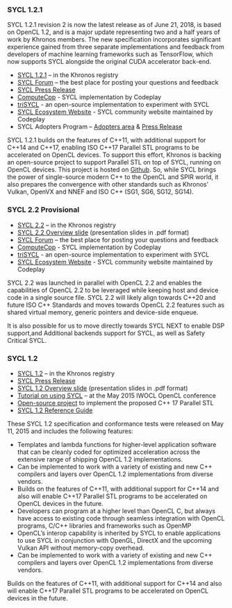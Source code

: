 ### SYCL 1.2.1

SYCL 1.2.1 revision 2 is now the latest release as of June 21, 2018, is based on OpenCL 1.2, and is a major update representing two and a half years of work by Khronos members. The new specification incorporates significant experience gained from three separate implementations and feedback from developers of machine learning frameworks such as TensorFlow, which now supports SYCL alongside the original CUDA accelerator back-end.

*   [SYCL 1.2.1](https://www.khronos.org/registry/SYCL) – in the Khronos registry
*   [SYCL Forum](https://forums.khronos.org/showthread.php/13634-Official-SYCL-1-2-1-feedback-thread) – the best place for posting your questions and feedback
*   [SYCL Press Release](https://www.khronos.org/news/press/the-khronos-group-releases-finalized-sycl-1.2.1)
*   [ComputeCpp](https://www.codeplay.com/products/computesuite/computecpp) - SYCL implementation by Codeplay
*   [triSYCL](https://github.com/Xilinx/triSYCL) - an open-source implementation to experiment with SYCL
*   [SYCL Ecosystem Website](http://sycl.tech) - SYCL community website maintained by Codeplay
* SYCL Adopters Program – [Adopters area](https://www.khronos.org/sycl/adopters) & [Press Release](https://www.khronos.org/news/press/khronos-releases-conformance-test-suite-for-sycl-1.2.1)

SYCL 1.2.1 builds on the features of C++11, with additional support for C++14 and C++17, enabling ISO C++17 Parallel STL programs to be accelerated on OpenCL devices. To support this effort, Khronos is backing an open-source project to support Parallel STL on top of SYCL, running on OpenCL devices. This project is hosted on [Github](https://github.com/KhronosGroup/SyclParallelSTL). So, while SYCL brings the power of single-source modern C++ to the OpenCL and SPIR world, it also prepares the convergence with other standards such as Khronos’ Vulkan, OpenVX and NNEF and ISO C++ (SG1, SG6, SG12, SG14).

### SYCL 2.2 Provisional

*   [SYCL 2.2](https://www.khronos.org/registry/sycl) – in the Khronos registry
*   [SYCL 2.2 Overview slide](https://www.khronos.org/assets/uploads/developers/library/2015-iwocl/SYCL_2.2_Provisional_Dec14.pdf) (presentation slides in .pdf format)
*   [SYCL Forum](https://forums.khronos.org/showthread.php/13046-Official-SYCL-2-2-Provisional-feedback-thread) – the best place for posting your questions and feedback
*   [ComputeCpp](https://www.codeplay.com/products/computesuite/computecpp) - SYCL implementation by Codeplay
*   [triSYCL](https://github.com/Xilinx/triSYCL) - an open-source implementation to experiment with SYCL
*   [SYCL Ecosystem Website](http://sycl.tech) - SYCL community website maintained by Codeplay

SYCL 2.2 was launched in parallel with OpenCL 2.2 and enables the capabilities of OpenCL 2.2 to be leveraged while keeping host and device code in a single source file. SYCL 2.2 will likely align towards C++20 and future ISO C++ Standards and moves towards OpenCL 2.2 features such as shared virtual memory, generic pointers and device-side enqueue. 

It is also possible for us to move directly towards SYCL NEXT to enable DSP support,and Additional backends support for SYCL, as well as Safety Critical SYCL. 

### SYCL 1.2

*   [SYCL 1.2](https://www.khronos.org/registry/sycl) – in the Khronos registry
*   [SYCL Press Release](https://www.khronos.org/news/press/khronos-releases-sycl-1.2-final-specification-c-single-source-heterogeneous)
*   [SYCL 1.2 Overview slide](https://www.khronos.org/assets/uploads/developers/library/2015-iwocl/Khronos-SYCL-May15.pdf) (presentation slides in .pdf format)
*   [Tutorial on using SYCL](http://codeplaysoftware.github.io/iwocl2015/) – at the May 2015 IWOCL OpenCL conference
*   [Open-source project](https://github.com/KhronosGroup/SyclParallelSTL) to implement the proposed C++ 17 Parallel STL
*   [SYCL 1.2 Reference Guide](https://www.khronos.org/files/sycl/sycl-12-reference-card.pdf)

These SYCL 1.2 specification and conformance tests were released on May 11, 2015 and includes the following features:

* Templates and lambda functions for higher-level application software that can be cleanly coded for optimized acceleration across the extensive range of shipping OpenCL 1.2 implementations.  
* Can be implemented to work with a variety of existing and new C++ compilers and layers over OpenCL 1.2 implementations from diverse vendors. 
* Builds on the features of C++11, with additional support for C++14 and also will enable C++17 Parallel STL programs to be accelerated on OpenCL devices in the future.  
* Developers can program at a higher level than OpenCL C, but always have access to existing code through seamless integration with OpenCL programs, C/C++ libraries and frameworks such as OpenMP
* OpenCL’s interop capability is inherited by SYCL to enable applications to use SYCL in conjunction with OpenGL, DirectX and the upcoming Vulkan API without memory-copy overhead. 
* Can be implemented to work with a variety of existing and new C++ compilers and layers over OpenCL 1.2 implementations from diverse vendors. 

Builds on the features of C++11, with additional support for C++14 and also will enable C++17 Parallel STL programs to be accelerated on OpenCL devices in the future.
